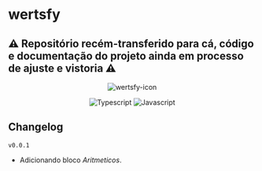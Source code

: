# wertsfy

## ⚠️ Repositório recém-transferido para cá, código e documentação do projeto ainda em processo de ajuste e vistoria ⚠️

<div align="center"> 

  ![wertsfy-icon](https://github.com/user-attachments/assets/ff5bfd34-3bfa-4f0c-a0e9-51abe5c2c7f7)

  ![Typescript](https://img.shields.io/badge/typescript-111111.svg?style=for-the-badge&logo=typescript&logoColor=steelblue)
  ![Javascript](https://img.shields.io/badge/javascript-111111.svg?style=for-the-badge&logo=javascript&logoColor=yellow)

</div>

## Changelog

``v0.0.1``

  - Adicionando bloco *Aritmeticos*.
